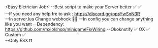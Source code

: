 ⚡Easy Eletrician Job⚡
--Best script to make your Server better ✅  ✅  
--If you need any help fre to ask : https://discord.gg/ppsYwSnN3R  
--In server.lua Change webhook  🔧🔧
--In config you can change anything like you want 
--Dependency:  https://github.com/mxlolshop/minigameFixWiring
--Okoknotify ✅ OX ✅  Custom ✅  
--Only ESX ❗❗
